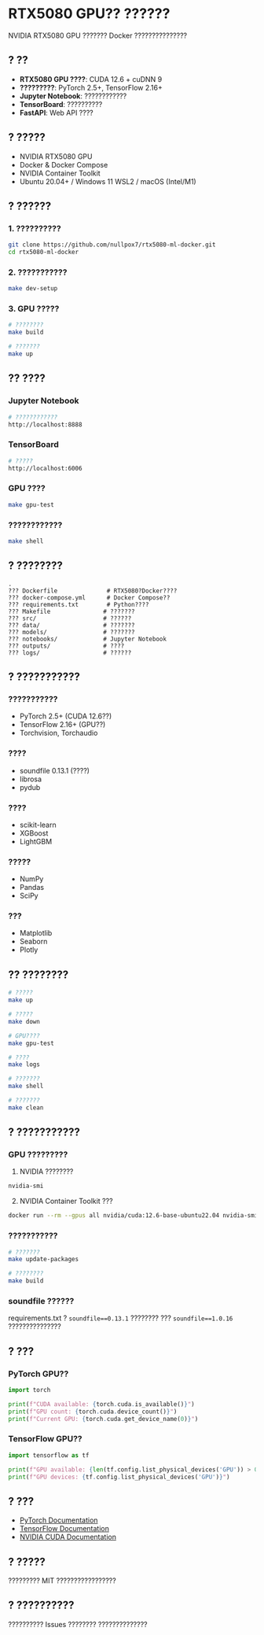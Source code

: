 # RTX5080 GPU?? ??????

NVIDIA RTX5080 GPU ??????? Docker ???????????????

## ? ??

- **RTX5080 GPU ????**: CUDA 12.6 + cuDNN 9
- **?????????**: PyTorch 2.5+, TensorFlow 2.16+
- **Jupyter Notebook**: ????????????
- **TensorBoard**: ??????????
- **FastAPI**: Web API ????

## ? ?????

- NVIDIA RTX5080 GPU
- Docker & Docker Compose
- NVIDIA Container Toolkit
- Ubuntu 20.04+ / Windows 11 WSL2 / macOS (Intel/M1)

## ? ??????

### 1. ??????????

```bash
git clone https://github.com/nullpox7/rtx5080-ml-docker.git
cd rtx5080-ml-docker
```

### 2. ???????????

```bash
make dev-setup
```

### 3. GPU ?????

```bash
# ????????
make build

# ???????
make up
```

## ?? ????

### Jupyter Notebook

```bash
# ????????????
http://localhost:8888
```

### TensorBoard

```bash
# ?????
http://localhost:6006
```

### GPU ????

```bash
make gpu-test
```

### ????????????

```bash
make shell
```

## ? ????????

```
.
??? Dockerfile              # RTX5080?Docker????
??? docker-compose.yml      # Docker Compose??
??? requirements.txt        # Python????
??? Makefile               # ???????
??? src/                   # ??????
??? data/                  # ???????
??? models/                # ???????
??? notebooks/             # Jupyter Notebook
??? outputs/               # ????
??? logs/                  # ??????
```

## ? ???????????

### ???????????
- PyTorch 2.5+ (CUDA 12.6??)
- TensorFlow 2.16+ (GPU??)
- Torchvision, Torchaudio

### ????
- soundfile 0.13.1 (????)
- librosa
- pydub

### ????
- scikit-learn
- XGBoost
- LightGBM

### ?????
- NumPy
- Pandas
- SciPy

### ???
- Matplotlib
- Seaborn
- Plotly

## ?? ????????

```bash
# ?????
make up

# ?????
make down

# GPU????
make gpu-test

# ????
make logs

# ???????
make shell

# ???????
make clean
```

## ? ???????????

### GPU ?????????

1. NVIDIA ????????
```bash
nvidia-smi
```

2. NVIDIA Container Toolkit ???
```bash
docker run --rm --gpus all nvidia/cuda:12.6-base-ubuntu22.04 nvidia-smi
```

### ???????????

```bash
# ???????
make update-packages

# ????????
make build
```

### soundfile ??????

requirements.txt ? `soundfile==0.13.1` ????????
??? `soundfile==1.0.16` ???????????????

## ? ???

### PyTorch GPU??

```python
import torch

print(f"CUDA available: {torch.cuda.is_available()}")
print(f"GPU count: {torch.cuda.device_count()}")
print(f"Current GPU: {torch.cuda.get_device_name(0)}")
```

### TensorFlow GPU??

```python
import tensorflow as tf

print(f"GPU available: {len(tf.config.list_physical_devices('GPU')) > 0}")
print(f"GPU devices: {tf.config.list_physical_devices('GPU')}")
```

## ? ???

- [PyTorch Documentation](https://pytorch.org/docs/)
- [TensorFlow Documentation](https://www.tensorflow.org/api_docs)
- [NVIDIA CUDA Documentation](https://docs.nvidia.com/cuda/)

## ? ?????

????????? MIT ?????????????????

## ? ??????????

?????????? Issues ????????
??????????????
